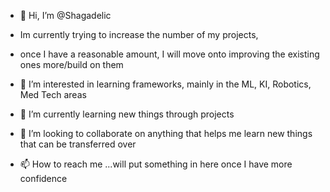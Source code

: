 - 👋 Hi, I’m @Shagadelic
- Im currently trying to increase the number of my projects, 
- once I have a reasonable amount, I will move onto improving the existing ones more/build on them

- 👀 I’m interested in learning frameworks, mainly in the ML, KI, Robotics, Med Tech areas
- 🌱 I’m currently learning new things through projects
- 💞️ I’m looking to collaborate on anything that helps me learn new things that can be transferred over
- 📫 How to reach me ...will put something in here once I have more confidence

<!---
Shagadelic/Shagadelic is a ✨ special ✨ repository because its `README.md` (this file) appears on your GitHub profile.
You can click the Preview link to take a look at your changes.
--->
